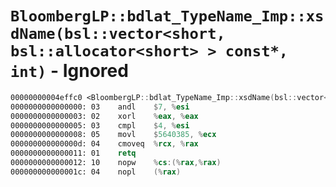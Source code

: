 # `BloombergLP::bdlat_TypeName_Imp::xsdName(bsl::vector<short, bsl::allocator<short> > const*, int)` - Ignored

```nasm
00000000004effc0 <BloombergLP::bdlat_TypeName_Imp::xsdName(bsl::vector<short, bsl::allocator<short> > const*, int)>:
0000000000000000: 03	andl	$7, %esi
0000000000000003: 02	xorl	%eax, %eax
0000000000000005: 03	cmpl	$4, %esi
0000000000000008: 05	movl	$5640385, %ecx
000000000000000d: 04	cmoveq	%rcx, %rax
0000000000000011: 01	retq	
0000000000000012: 10	nopw	%cs:(%rax,%rax)
000000000000001c: 04	nopl	(%rax)
```

